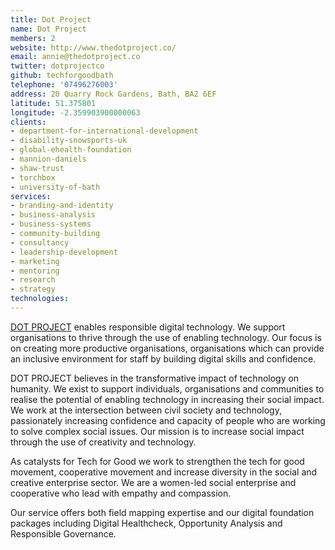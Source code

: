 ```yaml
---
title: Dot Project
name: Dot Project
members: 2
website: http://www.thedotproject.co/
email: annie@thedotproject.co
twitter: dotprojectco
github: techforgoodbath
telephone: '07496276003'
address: 20 Quarry Rock Gardens, Bath, BA2 6EF
latitude: 51.375801
longitude: -2.359903900000063
clients:
- department-for-international-development
- disability-snowsports-uk
- global-ehealth-foundation
- mannion-daniels
- shaw-trust
- torchbox
- university-of-bath
services:
- branding-and-identity
- business-analysis
- business-systems
- community-building
- consultancy
- leadership-development
- marketing
- mentoring
- research
- strategy
technologies: 
---
```


[DOT PROJECT](http://www.dotproject.coop/) enables responsible digital technology.  We support organisations to thrive through the use of enabling technology.  Our focus is on creating more productive organisations, organisations which can provide an inclusive environment for staff by building digital skills and confidence.

DOT PROJECT believes in the transformative impact of technology on humanity. We exist to support individuals, organisations and communities to realise the potential of enabling technology in increasing their social impact. We work at the intersection between civil society and technology, passionately increasing confidence and capacity of people who are working to solve complex social issues. Our mission is to increase social impact through the use of creativity and technology.

As catalysts for Tech for Good we work to strengthen the tech for good movement, cooperative movement and increase diversity in the social and creative enterprise sector. We are a women-led social enterprise and cooperative who lead with empathy and compassion.

Our service offers both field mapping expertise and our digital foundation packages including Digital Healthcheck, Opportunity Analysis and Responsible Governance.